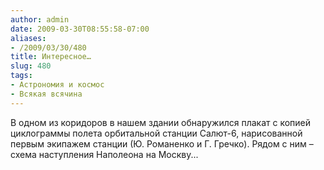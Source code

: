 ```yaml
---
author: admin
date: 2009-03-30T08:55:58-07:00
aliases:
- /2009/03/30/480
title: Интересное…
slug: 480
tags:
- Астрономия и космос
- Всякая всячина
---
```


В одном из коридоров в нашем здании обнаружился плакат с копией циклограммы полета орбитальной станции Салют-6, нарисованной первым экипажем станции (Ю. Романенко и Г. Гречко). Рядом с ним – схема наступления Наполеона на Москву...
